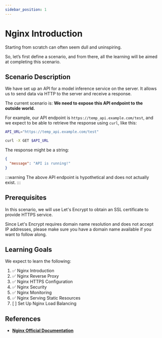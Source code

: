```yaml
---
sidebar_position: 1
---
```


# Nginx Introduction

Starting from scratch can often seem dull and uninspiring.

So, let’s first define a scenario, and from there, all the learning will be aimed at completing this scenario.

## Scenario Description

We have set up an API for a model inference service on the server. It allows us to send data via HTTP to the server and receive a response.

The current scenario is: **We need to expose this API endpoint to the outside world.**

For example, our API endpoint is `https://temp_api.example.com/test`, and we expect to be able to retrieve the response using `curl`, like this:

```bash
API_URL="https://temp_api.example.com/test"

curl -X GET $API_URL
```

The response might be a string:

```json
{
  "message": "API is running!"
}
```

:::warning
The above API endpoint is hypothetical and does not actually exist.
:::

## Prerequisites

In this scenario, we will use Let's Encrypt to obtain an SSL certificate to provide HTTPS service.

Since Let's Encrypt requires domain name resolution and does not accept IP addresses, please make sure you have a domain name available if you want to follow along.

## Learning Goals

We expect to learn the following:

1. ✅ Nginx Introduction
2. ✅ Nginx Reverse Proxy
3. ✅ Nginx HTTPS Configuration
4. ✅ Nginx Security
5. ✅ Nginx Monitoring
6. ✅ Nginx Serving Static Resources
7. [ ] Set Up Nginx Load Balancing

## References

- [**Nginx Official Documentation**](https://nginx.org/en/docs/)
